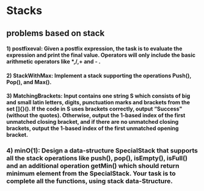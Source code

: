 # Stacks
 ## problems based on stack

#### 1) postfixeval: Given a postfix expression, the task is to evaluate the expression and print the final value. Operators will only include the basic arithmetic operators like *,/,+ and - . 

#### 2) StackWithMax:  Implement a stack supporting the operations Push(), Pop(), and Max().

#### 3) MatchingBrackets: Input contains one string S which consists of big and small latin letters, digits, punctuation marks and brackets from the set []{}(). If the code in S uses brackets correctly, output “Success" (without the quotes). Otherwise, output the 1-based index of the first unmatched closing bracket, and if there are no unmatched closing brackets, output the 1-based index of the first unmatched opening bracket.

### 4) minO(1): Design a data-structure SpecialStack that supports all the stack operations like push(), pop(), isEmpty(), isFull() and an additional operation getMin() which should return minimum element from the SpecialStack. Your task is to complete all the functions, using stack data-Structure.

